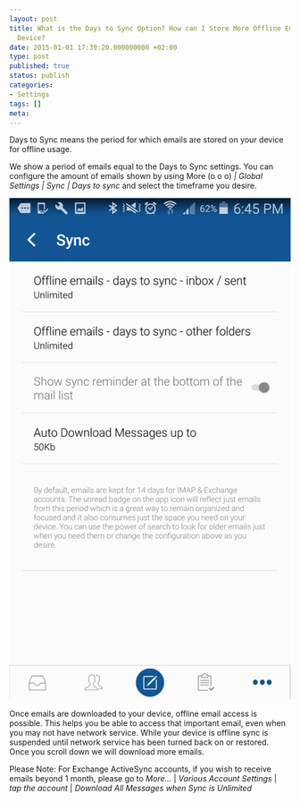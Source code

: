 ```yaml
---
layout: post
title: What is the Days to Sync Option? How can I Store More Offline Emails on my
  Device?
date: 2015-01-01 17:39:20.000000000 +02:00
type: post
published: true
status: publish
categories:
- Settings
tags: []
meta:
---
```


Days to Sync means the period for which emails are stored on your device for offline usage.

We show a period of emails equal to the Days to Sync settings. You can configure the amount of emails shown by using More (o o o)<em> | Global Settings | Sync | Days to sync</em> and select the timeframe you desire.</p>

![Days to sync BlueMail](/assets/Screenshot_2016-12-15-18-45-07.png)

Once emails are downloaded to your device, offline email access is possible. This helps you be able to access that important email, even when you may not have network service. While your device is offline sync is suspended until network service has been turned back on or restored. Once you scroll down we will download more emails.

Please Note: For Exchange ActiveSync accounts, if you wish to receive emails beyond 1 month, please go to *More...* \| *Various Account Settings* \| *tap the account* \| *Download All Messages when Sync is Unlimited*